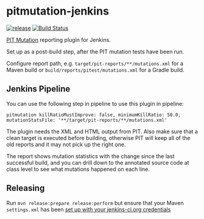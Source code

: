 # pitmutation-jenkins
[![release](http://github-release-version.herokuapp.com/github/jenkinsci/pitmutation-plugin/release.svg?style=flat)](https://github.com/jenkinsci/pitmutation-plugin/releases/latest) [![Build Status](https://ci.jenkins.io/buildStatus/icon?job=Plugins/pitmutation-plugin/master)](https://ci.jenkins.io/job/Plugins/pitmutation-plugin/master)

[PIT Mutation](http://pitest.org/) reporting plugin for Jenkins.

Set up as a post-build step, after the PIT mutation tests have been run.

Configure report path, e.g. `target/pit-reports/**/mutations.xml` for a Maven build or `build/reports/pitest/mutations.xml` for a Gradle build.

## Jenkins Pipeline
You can use the following step in pipeline to use this plugin in pipeline:

`pitmutation killRatioMustImprove: false, minimumKillRatio: 50.0, mutationStatsFile: '**/target/pit-reports/**/mutations.xml'`

The plugin needs the XML and HTML output from PIT. Also make sure 
that a clean target is executed before building, otherwise PIT will 
keep all of the old reports and it may not pick up the right one.

The report shows mutation statistics with the change since the last successful build,
and you can drill down to the annotated source code at class level to see what mutations 
happened on each line.

## Releasing
Run `mvn release:prepare release:perform` but ensure that your Maven `settings.xml` has been [set up with your jenkins-ci.org credentials](https://wiki.jenkins.io/display/JENKINS/Hosting+Plugins#HostingPlugins-Releasingtojenkins-ci.org)
